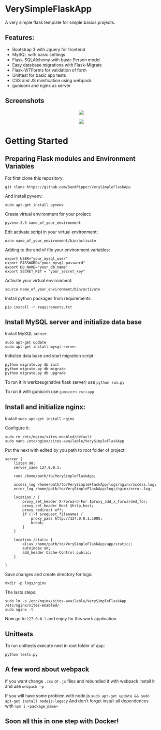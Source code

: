 # VerySimpleFlaskApp

A very simple flask template for simple basics projects.

Features:
--------

- Bootstrap 3 with Jquery for frontend
- MySQL with basic settings
- Flask-SQLAlchemy with basic Person model
- Easy database migrations with Flask-Migrate
- Flask-WTForms for validation of form
- Unittest for basic app tests
- CSS and JS minification using webpack
- gunicorn and nginx as server

Screenshots
-----------

<p align="center">
  <img src="https://user-images.githubusercontent.com/26627973/28429413-4048c544-6d85-11e7-97c5-08e602db9950.png">
</p>
<p align="center">
  <img src="https://user-images.githubusercontent.com/26627973/28429425-4d118de2-6d85-11e7-89f5-24febe585aed.png">
</p>

# Getting Started

Preparing Flask modules and Environment Variables
------------------------------------------------

For first clone this repository:

` git clone https://github.com/SandPipper/VerySimpleFlaskApp `

And install pyvenv:

` sudo apt-get install pyvenv `

Create virtual environment for your project:

` pyvenv-3.5 name_of_your_environment `

Edit activate script in your virtual environment:

`nano name_of_your_environment/bin/activate `


Adding to the end of file your environment variables:

```
export USER="your_mysql_user"
export PASSWORD="your_mysql_password"
export DB_NAME="your_db_name"
export SECRET_KEY = "your_secret_key"
```

Activate your virtual environment:

` source name_of_your_environment/bin/activate `

Install python packages from requirements:

` pip install -r requirements.txt `



Install MySQL server and initialize data base
--------------------------------------------

Install MySQL server:

```
sudo apt-get update
sudo apt-get install mysql-server
```


Initialize data base and start migration script:

```
python migrate.py db init
python migrate.py db migrate
python migrate.py db upgrade
```


To run it in werkzeug(native flask server) use `python run.py`

To run it with gunicorn use `gunicorn run:app`


Install and initialize nginx:
----------------------------

Install `sudo apt-get install nginx`


Configure it:

```
sudo rm /etc/nginx/sites-enabled/default
sudo nano /etc/nginx/sites-available/VerySimpleFlaskApp
```


Put the next with edited by you path to root folder of project:

```
server {
    listen 80;
    server_name 127.0.0.1;

    root /home/path/to/VerySimpleFlaskApp;

    access_log /home/path/to/VerySimpleFlaskApp/logs/nginx/access.log;
    error_log /home/path/to/VerySimpleFlaskApp/logs/nginx/error.log;

    location / {
        proxy_set_header X-Forward-For $proxy_add_x_forwarded_for;
        proxy_set_header Host $http_host;
        proxy_redirect off;
        if (!-f $request_filename) {
            proxy_pass http://127.0.0.1:5000;
            break;
        }
    }

    location /static {
        alias /home/path/to/VerySimpleFlaskApp/app/static/;
        autoindex on;
        add_header Cache-Control public;
    }

}
```


Save changes and create directory for logs:

` mkdir -p logs/nginx `


The lasts steps:

```
sudo ln -s /etc/nginx/sites-available/VerySimpleFlaskApp /etc/nginx/sites-enabled/
sudo nginx -t
```

Now go to `127.0.0.1` and enjoy for this work application.

Unittests
---------
To run unittests execute next in root folder of app:

`python tests.py`

A few word about webpack
------------------------

If you want change `.css` or `.js` files and rebundled it with webpack
install it and use ` webpack -p `

If you will have some problem with node.js ` sudo apt-get update && sudo apt-get install nodejs-legacy `
And don't forget install all dependences with ` npm i <package_name> `


Soon all this in one step with Docker!
--------------------------------------
